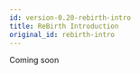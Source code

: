 ```yaml
---
id: version-0.20-rebirth-intro
title: ReBirth Introduction
original_id: rebirth-intro
---
```


Coming soon